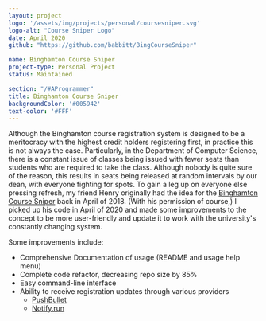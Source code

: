```yaml
---
layout: project
logo: '/assets/img/projects/personal/coursesniper.svg'
logo-alt: "Course Sniper Logo"
date: April 2020
github: "https://github.com/babbitt/BingCourseSniper"

name: Binghamton Course Sniper
project-type: Personal Project
status: Maintained

section: "/#AProgrammer"
title: Binghamton Course Sniper
backgroundColor: '#005942'
text-color: '#FFF'
---
```


Although the Binghamton course registration system is designed to be a meritocracy with the highest credit holders registering first, in practice this is not always the case. Particularly, in the Department of Computer Science, there is a constant issue of classes being issued with fewer seats than students who are required to take the class. Although nobody is quite sure of the reason, this results in seats being released at random intervals by our dean, with everyone fighting for spots. To gain a leg up on everyone else pressing refresh, my friend Henry originally had the idea for the [Binghamton Course Sniper](https://github.com/HenryBurns/CoRE_project) back in April of 2018. (With his permission of course,) I picked up his code in April of 2020 and made some improvements to the concept to be more user-friendly and update it to work with the university's constantly changing system.

Some improvements include: 
* Comprehensive Documentation of usage (README and usage help menu)
* Complete code refactor, decreasing repo size by 85%
* Easy command-line interface
* Ability to receive registration updates through various providers
    * [PushBullet](https://www.pushbullet.com/)
    * [Notify.run](https://notify.run/)